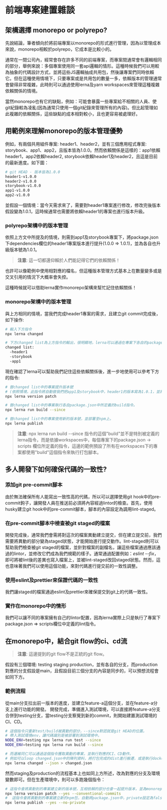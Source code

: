 # 前端專案建置雜談

## 架構選擇 monorepo or polyrepo?
先說結論，筆者傾向於將前端專案以monorepo的形式進行管理，因為以管理成本來說，monorepo相較於polyrepo，它成本是比較小的。

通常在一間公司內，經常會存在許多不同的前端專案，而專案間通常會有邏輯相同的部分，舉例來說：多個專案使用同一套api邏輯的情形。這種時候我們可以用較為抽象的代碼設計方式，並將這些JS邏輯抽成共用包，然後讓專案們同時依賴它。但在這種使用情境下，只要專案或是共用包的數量一多，依賴版本的管理通常會變得非常複雜，此時則可以通過使用lerna及yarn workspaces來管理這種複雜依賴關係的情境。

當然monorepo也有它的缺點，例如：可能會暴露一些專案給不相關的人員、使git紀錄較為凌亂(因為通常只使用一個git紀錄來管理所有的內容)。但比起管理如此複雜的依賴關係，這些缺點的成本相對較小，且也更容易被處理好。

## 用範例來理解monorepo的版本管理優勢

例如，有兩個共用組件專案: header1、header2，並有三個應用程式專案: storybook、app1、app2，且版本皆為1.0.0。然而依賴關係是這樣的：app1依賴header1，app2依賴header2, storybook依賴header1及header2，且這是目前的最新進度。如下圖：
```sh
# git HEAD - 版本皆為1.0.0
header1-v1.0.0
header2-v1.0.0
storybook-v1.0.0
app1-v1.0.0
app2-v1.0.0
```

並假設一個情境：當今天需求來了，需要對header1專案進行修改，修改完後版本假設變為1.0.1，這時候通常也需要將依賴header1的專案也進行版本升級。

### polyrepo架構中的版本管理

依照上方文中所提及的情境，則需到app1及storybook專案下，將package.json下dependencies欄位的header1專案版本進行提升(1.0.0 => 1.0.1)，並為各自也升級版本號為1.0.1。

> **注意**: 這一切都還仰賴於人們能記得它們的依賴關係！

也許可以像範例中使用相對應的檔名，但這種版本管理方式基本上在數量變多或是交叉引用的情況下大概率會失控。

這種時候就可以借助lerna實作monorepo架構來幫忙記住依賴關係！

### monorepo架構中的版本管理
與上方相同的情境，當我們完成header1專案的需求，且建立git commit完成後，如下操作:

```sh
# 輸入下方指令
npx lerna changed

# 下方changed list為上方指令的輸出，很明顯地，lerna可以通過在專案下各自的package.json中互相引用的情況，來確認依賴關係。
changed list:
  -header1
  -storybook
  -app1
```

現在確認了lerna可以幫助我們記住這些依賴關係後，進一步地使用可以參考下方的指令:

```sh
# 替changed list中的專案提升版本號
# (依照情境，此指令將自動替我們把app1及storybook中，header1的版本寫為1.0.1，並將各自的版本也提升為1.0.1)。
npx lerna version patch

# 替changed list中的專案執行各自package.json中所定義的build指令。
npx lerna run build --since

# 替changed list中的專案使用新的版本號，並部署至npm上。
npx lerna publish
```

> **注意**: npx lerna run build --since 指令的這個"build"並不是特別被定義的lerna指令，而是依據workspaces中，每個專案下的package.json -> scripts 欄位所定義的指令，這邊的範例預設了所有在workspaces下的專案都使用"build"這個指令來執行打包腳本。

## 多人開發下如何確保代碼的一致性?

### 添加git pre-commit腳本
由於無法確保所有人能寫出一致性高的代碼，所以可以選擇使用git hook中的pre-commit鉤子，讓開發人員在推送前必須將內容經過lintor的檢查。首先，使用husky建立git hook中的pre-commit腳本，腳本的內容設定為調用lint-staged。

### 在pre-commit腳本中檢查被git staged的檔案
開發完成後，通常我們會需將對這次的檔案異動建立提交，但在建立提交前，我們需要將異動的部分變為staged狀態，才能開始進行提交動作。lint-staged則可以幫助我們檢查被git staged的檔案，並針對檔案的副檔名，讓這些檔案通過應該通過的lintor，並修改它們成為我們規範的樣子。通常通過配置例如：*eslint --fix*，即可將被lint後的差異也寫入檔案上，並被lint-staged改回staged狀態。然而，這也意味著我們可以使用這個功能，來對代碼進行提交前的一致性調整。

### 使用eslint及prettier來保證代碼的一致性
我們讓staged的檔案通過eslint及prettier來確保提交到git上的代碼一致性。

### 實作在monorepo中的情形
我們可以讓不同的專案擁有自己的lintor配置，因為lerna實際上只是執行了專案下package.json => scripts欄位中定義的lint指令。

## 在monorepo中，結合git flow的ci、cd流

> **注意**: 這邊提到的git flow不是正統的git flow。

假設有三個環境: testing staging production，並有各自的分支，而production對應的分支假設是main，且假設目前三個分支的內容是同步的，可以預想流程會如同下方。

### 範例流程
從main分支拉出前一版本的進度，並建立feature-a這個分支，並在feature-a分支上進行功能的開發。
開發完成，準備進入測試環境，可以直接將feature-a分支合併到testing分支，當testing分支察覺到新的commit，則開始建置測試環境的CI、CD。

```sh
# 這個指令只重新test/build被異動的部分，--since默認就是git HEAD的位置。
# 帶入測試環境env，讓代碼識別是被部署到測試環境中。
NODE_ENV=testing npx lerna run test --since
NODE_ENV=testing npx lerna run build --since

# 而運維同仁可以通過這個指令獲取異動的專案，並執行對應的CI、CD動作。
# 例如可以loop changed.json中的陣列資料，將打包完成的dist進行搬遷，或是執行docker建立映像、部署容器的動作。
npx lerna changed --json > changed.json 
```

然而staging及production的流程基本上也如同上方所述，改為對應的分支及環境變數即可。但在生產環境中，則可以多跑幾個指令：
```sh
# 這指令會將異動到的專案建立新的版本號，互相依賴的部分也會一起提升版本，並為monorepo建立新的git tag，版本升級情形為1.0.0 => 1.0.1，並依照提交自動建立changeLog。
npx lerna version patch --yes --conventional-commits
#  這指令會將異動到的專案建立新的npm包，自動將package.json中，private設定為false的專案依照配置部署至npm。
npx lerna publish --yes --no-private
```
